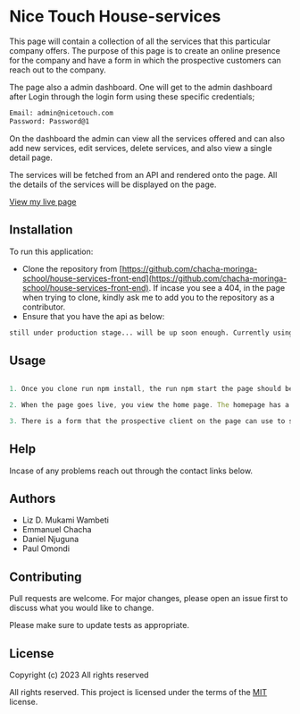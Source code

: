 # Nice Touch House-services

This page will contain a collection of all the services that this particular company offers. The purpose of this page is to create an online presence for the company and have a form in which the prospective customers can reach out to the company.

The page also a admin dashboard. One will get to the admin dashboard after Login through the login form using these specific credentials;

```bash
Email: admin@nicetouch.com
Password: Password@1
```

On the dashboard the admin can view all the services offered and can also add new services, edit services, delete services, and also view a single detail page.

The services will be fetched from an API and rendered onto the page. All the details of the services will be displayed on the page.

[View my live page](https://mukami-school-work.github.io/E-commerce-product-page/ "Visit my page")


## Installation

To run this application:

- Clone the repository from [https://github.com/chacha-moringa-school/house-services-front-end](https://github.com/chacha-moringa-school/house-services-front-end). If incase you see a 404, in the page when trying to clone, kindly ask me to add you to the repository as a contributor.
- Ensure that you have the api as below:

```bash
still under production stage... will be up soon enough. Currently using dummy db for production { npx json-server --watch src/database/db.json -p 4000 }
```

## Usage

```javascript

1. Once you clone run npm install, the run npm start the page should be up and running

2. When the page goes live, you view the home page. The homepage has a services section that points to the services page. The services page contains a list a of all the services that the company offers. A client can go through each of them and once you get the service of your choice, click on the get quote button or scroll down to the bottom of the page.

3. There is a form that the prospective client on the page can use to state the name of service purchase and leave their contact and location information that the supplier will use to contact them.

```

## Help

Incase of any problems reach out through the contact links below.


## Authors

- Liz D. Mukami Wambeti 
- Emmanuel Chacha
- Daniel Njuguna
- Paul Omondi


## Contributing

Pull requests are welcome. For major changes, please open an issue first
to discuss what you would like to change.

Please make sure to update tests as appropriate.

## License

Copyright (c) 2023 All rights reserved

All rights reserved. This project is licensed under the terms of the [MIT](https://choosealicense.com/licenses/mit/) license.